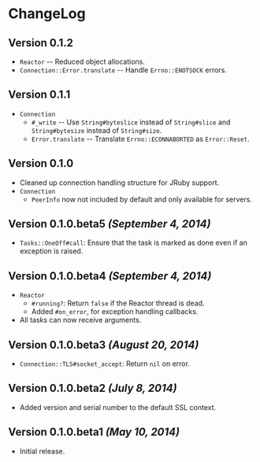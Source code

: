 # ChangeLog

## Version 0.1.2

 - `Reactor` -- Reduced object allocations.
- `Connection::Error.translate` -- Handle `Errno::ENOTSOCK` errors.

## Version 0.1.1

- `Connection`
    - `#_write` -- Use `String#byteslice` instead of `String#slice` and
        `String#bytesize` instead of `String#size`.
    - `Error.translate` -- Translate `Errno::ECONNABORTED` as `Error::Reset`.

## Version 0.1.0

- Cleaned up connection handling structure for JRuby support.
- `Connection`
    - `PeerInfo` now not included by default and only available for servers.

## Version 0.1.0.beta5 _(September 4, 2014)_

- `Tasks::OneOff#call`: Ensure that the task is marked as done even if an
    exception is raised.

## Version 0.1.0.beta4 _(September 4, 2014)_

- `Reactor`
    - `#running?`: Return `false` if the Reactor thread is dead.
    - Added `#on_error`, for exception handling callbacks.
- All tasks can now receive arguments.

## Version 0.1.0.beta3 _(August 20, 2014)_

- `Connection::TLS#socket_accept`: Return `nil` on error.

## Version 0.1.0.beta2 _(July 8, 2014)_

- Added version and serial number to the default SSL context.

## Version 0.1.0.beta1 _(May 10, 2014)_

 - Initial release.
